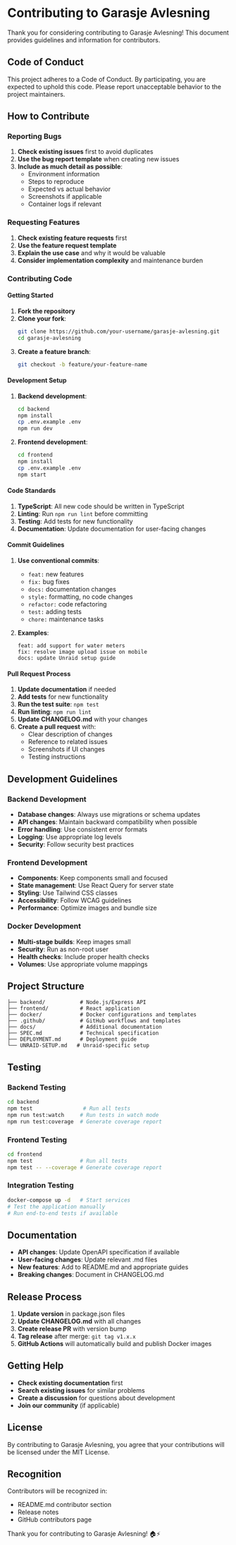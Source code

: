 # Contributing to Garasje Avlesning

Thank you for considering contributing to Garasje Avlesning! This document provides guidelines and information for contributors.

## Code of Conduct

This project adheres to a Code of Conduct. By participating, you are expected to uphold this code. Please report unacceptable behavior to the project maintainers.

## How to Contribute

### Reporting Bugs

1. **Check existing issues** first to avoid duplicates
2. **Use the bug report template** when creating new issues
3. **Include as much detail as possible**:
   - Environment information
   - Steps to reproduce
   - Expected vs actual behavior
   - Screenshots if applicable
   - Container logs if relevant

### Requesting Features

1. **Check existing feature requests** first
2. **Use the feature request template**
3. **Explain the use case** and why it would be valuable
4. **Consider implementation complexity** and maintenance burden

### Contributing Code

#### Getting Started

1. **Fork the repository**
2. **Clone your fork**:
   ```bash
   git clone https://github.com/your-username/garasje-avlesning.git
   cd garasje-avlesning
   ```
3. **Create a feature branch**:
   ```bash
   git checkout -b feature/your-feature-name
   ```

#### Development Setup

1. **Backend development**:
   ```bash
   cd backend
   npm install
   cp .env.example .env
   npm run dev
   ```

2. **Frontend development**:
   ```bash
   cd frontend
   npm install
   cp .env.example .env
   npm start
   ```

#### Code Standards

1. **TypeScript**: All new code should be written in TypeScript
2. **Linting**: Run `npm run lint` before committing
3. **Testing**: Add tests for new functionality
4. **Documentation**: Update documentation for user-facing changes

#### Commit Guidelines

1. **Use conventional commits**:
   - `feat:` new features
   - `fix:` bug fixes
   - `docs:` documentation changes
   - `style:` formatting, no code changes
   - `refactor:` code refactoring
   - `test:` adding tests
   - `chore:` maintenance tasks

2. **Examples**:
   ```
   feat: add support for water meters
   fix: resolve image upload issue on mobile
   docs: update Unraid setup guide
   ```

#### Pull Request Process

1. **Update documentation** if needed
2. **Add tests** for new functionality
3. **Run the test suite**: `npm test`
4. **Run linting**: `npm run lint`
5. **Update CHANGELOG.md** with your changes
6. **Create a pull request** with:
   - Clear description of changes
   - Reference to related issues
   - Screenshots if UI changes
   - Testing instructions

## Development Guidelines

### Backend Development

- **Database changes**: Always use migrations or schema updates
- **API changes**: Maintain backward compatibility when possible
- **Error handling**: Use consistent error formats
- **Logging**: Use appropriate log levels
- **Security**: Follow security best practices

### Frontend Development

- **Components**: Keep components small and focused
- **State management**: Use React Query for server state
- **Styling**: Use Tailwind CSS classes
- **Accessibility**: Follow WCAG guidelines
- **Performance**: Optimize images and bundle size

### Docker Development

- **Multi-stage builds**: Keep images small
- **Security**: Run as non-root user
- **Health checks**: Include proper health checks
- **Volumes**: Use appropriate volume mappings

## Project Structure

```
├── backend/           # Node.js/Express API
├── frontend/          # React application
├── docker/            # Docker configurations and templates
├── .github/           # GitHub workflows and templates
├── docs/              # Additional documentation
├── SPEC.md            # Technical specification
├── DEPLOYMENT.md      # Deployment guide
└── UNRAID-SETUP.md   # Unraid-specific setup
```

## Testing

### Backend Testing
```bash
cd backend
npm test                # Run all tests
npm run test:watch     # Run tests in watch mode
npm run test:coverage  # Generate coverage report
```

### Frontend Testing
```bash
cd frontend
npm test               # Run all tests
npm test -- --coverage # Generate coverage report
```

### Integration Testing
```bash
docker-compose up -d   # Start services
# Test the application manually
# Run end-to-end tests if available
```

## Documentation

- **API changes**: Update OpenAPI specification if available
- **User-facing changes**: Update relevant .md files
- **New features**: Add to README.md and appropriate guides
- **Breaking changes**: Document in CHANGELOG.md

## Release Process

1. **Update version** in package.json files
2. **Update CHANGELOG.md** with all changes
3. **Create release PR** with version bump
4. **Tag release** after merge: `git tag v1.x.x`
5. **GitHub Actions** will automatically build and publish Docker images

## Getting Help

- **Check existing documentation** first
- **Search existing issues** for similar problems
- **Create a discussion** for questions about development
- **Join our community** (if applicable)

## License

By contributing to Garasje Avlesning, you agree that your contributions will be licensed under the MIT License.

## Recognition

Contributors will be recognized in:
- README.md contributor section
- Release notes
- GitHub contributors page

Thank you for contributing to Garasje Avlesning! 🏠⚡
